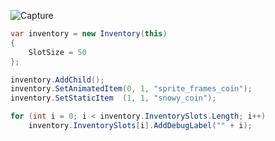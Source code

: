 ![Capture](https://user-images.githubusercontent.com/6277739/216915482-8fb374ae-f225-4d72-9fac-6ff632e90083.PNG)

```cs
var inventory = new Inventory(this)
{
	SlotSize = 50
};

inventory.AddChild();
inventory.SetAnimatedItem(0, 1, "sprite_frames_coin");
inventory.SetStaticItem  (1, 1, "snowy_coin");

for (int i = 0; i < inventory.InventorySlots.Length; i++)
	inventory.InventorySlots[i].AddDebugLabel("" + i);
```

